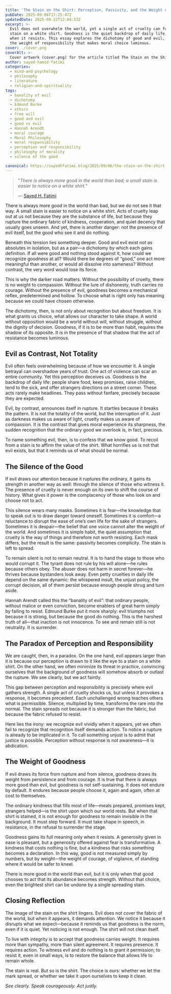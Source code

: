 ```yaml
---
title: 'The Stain on the Shirt: Perception, Passivity, and the Weight of Goodness'
pubDate: 2025-09-06T17:25:47Z
updatedDate: 2025-09-22T12:04:53Z
excerpt: >-
  Evil does not overwhelm the world, yet a single act of cruelty can feel larger than life—like a
  stain on a white shirt. Goodness is the quiet backdrop of daily life, but it gains meaning only
  when it resists. This essay explores the dichotomy of good and evil, the silence of the good, and
  the weight of responsibility that makes moral choice luminous.
cover: ./cover.png
coverAlt: >-
  Cover artwork (cover.png) for the article titled The Stain on the Shirt: Perception, Passivity, and the Weight of Goodness.
author: sayed-hamid-fatimi
categories:
  - mind-and-psychology
  - philosophy
  - literature
  - religion-and-spirituality
tags:
  - banality of evil
  - dichotomy
  - Edmund Burke
  - ethics
  - free will
  - good and evil
  - good vs evil
  - Hannah Arendt
  - moral courage
  - Moral Philosophy
  - moral responsibility
  - perception and responsibility
  - philosophy of morality
  - silence of the good

canonical: https://sayedhfatimi.blog/2025/09/06/the-stain-on-the-shirt-perception-passivity-and-the-weight-of-goodness/
---
```


> "*There is always more good in the world than bad; a small stain is easier to notice on a white shirt.*"
> 
> — [Sayed H. Fatimi](https://www.goodreads.com/quotes/10907797-there-is-always-more-good-in-the-world-than-bad)

There is always more good in the world than bad, but we do not see it that way. A small stain is easier to notice on a white shirt. Acts of cruelty leap out at us not because they are the substance of life, but because they rupture the ordinary fabric of kindness, cooperation, and quiet decency that usually goes unseen. And yet, there is another danger: not the presence of evil itself, but the good who see it and do nothing.

Beneath this tension lies something deeper. Good and evil exist not as absolutes in isolation, but as a pair—a dichotomy by which each gains definition. If all were good and nothing stood against it, how could we recognize goodness at all? Would there be degrees of “good,” one act more meaningful than another, or would all dissolve into sameness? Without contrast, the very word would lose its force.

This is why the darker road matters. Without the possibility of cruelty, there is no weight to compassion. Without the lure of dishonesty, truth carries no courage. Without the presence of evil, goodness becomes a mechanical reflex, predetermined and hollow. To choose what is right only has meaning because we could have chosen otherwise.

The dichotomy, then, is not only about recognition but about freedom. It is what grants us choice, what allows our character to take shape. A world without opposition would be a world without will, without struggle, without the dignity of decision. Goodness, if it is to be more than habit, requires the shadow of its opposite. It is in the presence of that shadow that the act of resistance becomes luminous.

## Evil as Contrast, Not Totality

Evil often feels overwhelming because of how we encounter it. A single betrayal can overshadow years of trust. One act of violence can scar an entire community. Yet this perception deceives us. Goodness is the backdrop of daily life: people share food, keep promises, raise children, tend to the sick, and offer strangers directions on a street corner. These acts rarely make headlines. They pass without fanfare, precisely because they are expected.

Evil, by contrast, announces itself in rupture. It startles because it breaks the pattern. It is not the totality of the world, but the interruption of it. Just as darkness makes us aware of light, cruelty makes us aware of compassion. It is the contrast that gives moral experience its sharpness, the sudden recognition that the ordinary good we overlook is, in fact, precious.

To name something evil, then, is to confess that we know good. To recoil from a stain is to affirm the value of the shirt. What horrifies us is not that evil exists, but that it reminds us of what should be normal.

## The Silence of the Good

If evil draws our attention because it ruptures the ordinary, it gains its strength in another way as well: through the silence of those who witness it. The presence of cruelty is never enough on its own to shift the course of history. What gives it power is the complacency of those who look on and choose not to act.

This silence wears many masks. Sometimes it is fear—the knowledge that to speak out is to draw danger toward oneself. Sometimes it is comfort—a reluctance to disrupt the ease of one’s own life for the sake of strangers. Sometimes it is despair—the belief that one voice cannot alter the weight of the world. And sometimes it is simple habit, the quiet assumption that cruelty is the way of things and therefore not worth resisting. Each mask differs, but the result is the same: passivity becomes complicity. The stain is left to spread.

To remain silent is not to remain neutral. It is to hand the stage to those who would corrupt it. The tyrant does not rule by his will alone—he rules because others obey. The abuser does not harm in secret forever—he thrives because bystanders look away. Even petty cruelties in daily life depend on the same dynamic: the whispered insult, the unjust policy, the corrupt decision, all of them persist because enough people shrug and turn aside.

Hannah Arendt called this the “banality of evil”: that ordinary people, without malice or even conviction, become enablers of great harm simply by failing to resist. Edmund Burke put it more sharply: evil triumphs not because it is strong, but because the good do nothing. This is the harshest truth of all—that inaction is not innocence. To see and remain still is not neutrality. It is surrender.

## The Paradox of Perception and Responsibility

We are caught, then, in a paradox. On the one hand, evil appears larger than it is because our perception is drawn to it like the eye to a stain on a white shirt. On the other hand, we often minimize its threat in practice, convincing ourselves that the background of goodness will somehow absorb or outlast the rupture. We see clearly, but we act faintly.

This gap between perception and responsibility is precisely where evil gathers strength. A single act of cruelty shocks us, but unless it provokes a response, it becomes precedent. Each unchallenged wrong teaches others what is permissible. Silence, multiplied by time, transforms the rare into the normal. The stain spreads not because it is stronger than the fabric, but because the fabric refused to resist.

Here lies the irony: we recognize evil vividly when it appears, yet we often fail to recognize that recognition itself demands action. To notice a rupture is already to be implicated in it. To call something unjust is to admit that justice is possible. Perception without response is not awareness—it is abdication.

## The Weight of Goodness

If evil draws its force from rupture and from silence, goodness draws its weight from persistence and from courage. It is true that there is always more good than evil, but goodness is not self-sustaining. It does not endure by default. It endures because people choose it, again and again, often at cost to themselves.

The ordinary kindness that fills most of life—meals prepared, promises kept, strangers helped—is the shirt upon which our world rests. But when that shirt is stained, it is not enough for goodness to remain invisible in the background. It must step forward. It must take shape in speech, in resistance, in the refusal to surrender the stage.

Goodness gains its full meaning only when it resists. A generosity given in ease is pleasant, but a generosity offered against fear is transformative. A kindness that costs nothing is fine, but a kindness that risks something becomes a declaration. In this way, good is not measured simply by numbers, but by weight—the weight of courage, of vigilance, of standing where it would be safer to kneel.

There is more good in the world than evil, but it is only when that good chooses to act that its abundance becomes strength. Without that choice, even the brightest shirt can be undone by a single spreading stain.

## Closing Reflection

The image of the stain on the shirt lingers. Evil does not cover the fabric of the world, but when it appears, it demands attention. We notice it because it disrupts what we expect—because it reminds us that goodness is the norm, even if it is quiet. Yet noticing is not enough. The shirt will not clean itself.

To live with integrity is to accept that goodness carries weight. It requires more than sympathy, more than silent agreement. It requires presence. It requires action. To witness evil and do nothing is to grant it permission; to resist it, even in small ways, is to restore the balance that allows life to remain whole.

The stain is real. But so is the shirt. The choice is ours: whether we let the mark spread, or whether we take it upon ourselves to keep it clean.

*See clearly. Speak courageously. Act justly.*
